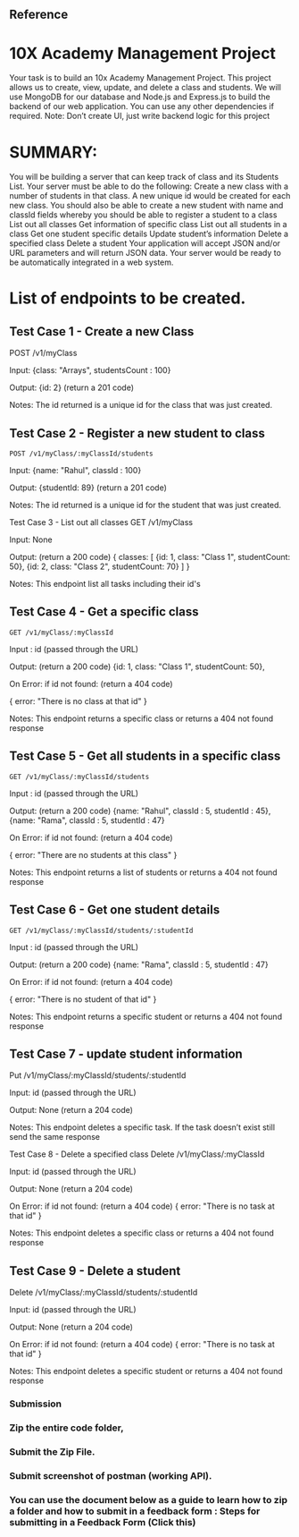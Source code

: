 ## Reference

# 10X Academy Management Project

Your task is to build an 10x Academy Management Project. This project allows us to create, view, update, and delete a class and students. We will use MongoDB for our database and Node.js and Express.js to build the backend of our web application. You can use any other dependencies if required.
Note: Don’t create UI, just write backend logic for this project

# SUMMARY:

You will be building a server that can keep track of class and its Students List. Your server must be able to do the following:
Create a new class with a number of students in that class. A new unique id would be created for each new class.
You should also be able to create a new student with name and classId fields whereby you should be able to register a student to a class
List out all classes
Get information of specific class
List out all students in a class
Get one student specific details
Update student’s information
Delete a specified class 
Delete a student
Your application will accept JSON and/or URL parameters and will return JSON data. Your server would be ready to be automatically integrated in a web system.

# List of endpoints to be created.

## Test Case 1 - Create a new Class
POST /v1/myClass

Input:
{class: "Arrays", studentsCount : 100}

Output:
{id: 2} (return a 201 code)

Notes: 
The id returned is a unique id for the class that was just created.

## Test Case 2 - Register a new student to class
	POST /v1/myClass/:myClassId/students

Input:
{name: "Rahul", classId : 100}

Output:
{studentId: 89} (return a 201 code)

Notes: 
The id returned is a unique id for the student that was just created.

Test Case 3 - List out all classes
    GET /v1/myClass

Input:
None

Output:
(return a 200 code)
{
   classes: [
     {id: 1, class: "Class 1", studentCount: 50},
     {id: 2, class: "Class 2", studentCount: 70}
   ]
}

Notes:
This endpoint list all tasks including their id's

## Test Case 4 - Get a specific class
    GET /v1/myClass/:myClassId

Input : 
id (passed through the URL)

Output:
(return a 200 code)
{id: 1, class: "Class 1", studentCount: 50},

On Error:
if id not found:
(return a 404 code)

{ 
    error: "There is no class at that id"
}

Notes:
This endpoint returns a specific class or returns a 404 not found response
  
## Test Case 5 - Get all students in a specific class
    GET /v1/myClass/:myClassId/students

Input : 
id (passed through the URL)

Output:
(return a 200 code)
{name: "Rahul", classId : 5, studentId : 45},
{name: "Rama", classId : 5, studentId : 47}

On Error:
if id not found:
(return a 404 code)

{ 
    error: "There are no students at this class"
}

Notes:
This endpoint returns a list of students or returns a 404 not found response

## Test Case 6 - Get one student details
    GET /v1/myClass/:myClassId/students/:studentId

Input : 
id (passed through the URL)

Output:
(return a 200 code)
{name: "Rama", classId : 5, studentId : 47}

On Error:
if id not found:
(return a 404 code)

{ 
    error: "There is no student of that id"
}

Notes:
This endpoint returns a specific student or returns a 404 not found response

## Test Case 7 - update student information
 Put /v1/myClass/:myClassId/students/:studentId

Input:
id (passed through the URL)

Output:
None (return a 204 code)

Notes: This endpoint deletes a specific task. If the task doesn’t exist still send the same response

Test Case 8 - Delete a specified class 
    Delete /v1/myClass/:myClassId

Input:
id (passed through the URL)

Output:
None (return a 204 code)

On Error:
if id not found:
(return a 404 code)
{ 
    error: "There is no task at that id"
}

Notes: This endpoint deletes a specific class or returns a 404 not found response

## Test Case 9 - Delete a student
  Delete /v1/myClass/:myClassId/students/:studentId

Input:
id (passed through the URL)

Output:
None (return a 204 code)

On Error:
if id not found:
(return a 404 code)
{ 
    error: "There is no task at that id"
}

Notes: This endpoint deletes a specific student or returns a 404 not found response



### Submission

### Zip the entire code folder,
### Submit the Zip File.
### Submit screenshot of postman (working API). 

### You can use the document below as a guide to learn how to zip a folder and how to submit in a feedback form : Steps for submitting in a Feedback Form (Click this)



